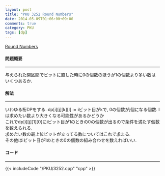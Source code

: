 ```yaml
---
layout: post
title: "PKU 3252 Round Numbers"
date: 2014-05-09T01:06:00+09:00
comments: true
category: PKU
tags: [dp]
---
```


[Round Numbers](http://poj.org/problem?id=3252)

#### 問題概要

****

与えられた閉区間でビットに直した時に0の個数のほうが1の個数より多い数はいくつあるか.

#### 解法

****

いわゆる桁DPをする. 
dp[i][j][k][l] := iビット目がkで, 0の個数がj個になる個数. lは求めたい数より大きくなる可能性があるかどうか  
これでdp[i][j][1][0]にiビット目が1のときの0の個数が出るので条件を満たす個数を数えられる.  
求めたい数の最上位ビットが立ってる数についてはこれで求まる.  
その他はiビット目が1のときの0の個数の組み合わせを数えればいい.  

#### コード

****

{{< includeCode "/PKU/3252.cpp" "cpp" >}}

